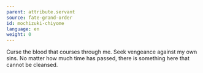 ```yaml
---
parent: attribute.servant
source: fate-grand-order
id: mochizuki-chiyome
language: en
weight: 0
---
```


Curse the blood that courses through me.
Seek vengeance against my own sins.
No matter how much time has passed, there is something here that cannot be cleansed.
